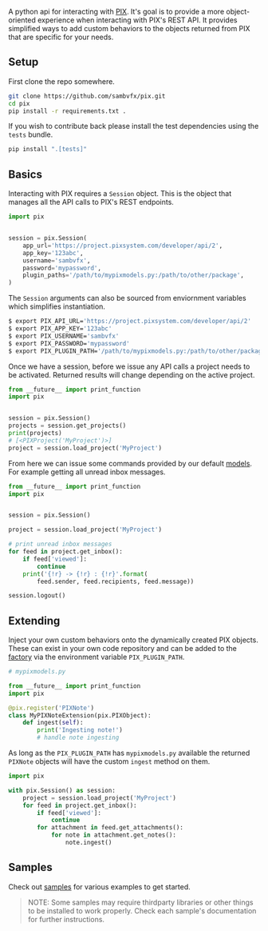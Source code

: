 A python api for interacting with [PIX](http://www.pixsystem.com/). It's goal is to provide a more object-oriented experience when interacting with PIX's REST API. It provides simplified ways to add custom behaviors to the objects returned from PIX that are specific for your needs.


Setup
-----
First clone the repo somewhere.

```bash
git clone https://github.com/sambvfx/pix.git
cd pix
pip install -r requirements.txt .
```


If you wish to contribute back please install the test dependencies using the `tests` bundle.

```bash
pip install ".[tests]"
```


Basics
------

Interacting with PIX requires a `Session` object. This is the object that manages all the API calls to PIX's REST endpoints.

```python
import pix


session = pix.Session(
    app_url='https://project.pixsystem.com/developer/api/2',
    app_key='123abc',
    username='sambvfx',
    password='mypassword',
    plugin_paths='/path/to/mypixmodels.py:/path/to/other/package',
)
```

The `Session` arguments can also be sourced from enviornment variables which simplifies instantiation.

```bash
$ export PIX_API_URL='https://project.pixsystem.com/developer/api/2'
$ export PIX_APP_KEY='123abc'
$ export PIX_USERNAME='sambvfx'
$ export PIX_PASSWORD='mypassword'
$ export PIX_PLUGIN_PATH='/path/to/mypixmodels.py:/path/to/other/package'
```

Once we have a session, before we issue any API calls a project needs to be activated. Returned results will change depending on the active project.

```python
from __future__ import print_function
import pix


session = pix.Session()
projects = session.get_projects()
print(projects)
# [<PIXProject('MyProject')>]
project = session.load_project('MyProject')
```

From here we can issue some commands provided by our default [models](https://github.com/sambvfx/pix/blob/master/pix/model.py). For example getting all unread inbox messages.

```python
from __future__ import print_function
import pix


session = pix.Session()

project = session.load_project('MyProject')

# print unread inbox messages
for feed in project.get_inbox():
    if feed['viewed']:
        continue
    print('{!r} -> {!r} : {!r}'.format(
        feed.sender, feed.recipients, feed.message))

session.logout()
```


Extending
---------

Inject your own custom behaviors onto the dynamically created PIX objects. These can exist in your own code repository and can be added to the [factory](https://github.com/sambvfx/pix/blob/master/pix/factory.py) via the environment variable `PIX_PLUGIN_PATH`.

```python
# mypixmodels.py

from __future__ import print_function
import pix

@pix.register('PIXNote')
class MyPIXNoteExtension(pix.PIXObject):
    def ingest(self):
        print('Ingesting note!')
        # handle note ingesting
```

As long as the `PIX_PLUGIN_PATH` has `mypixmodels.py` available the returned `PIXNote` objects will have the custom `ingest` method on them.

```python
import pix

with pix.Session() as session:
    project = session.load_project('MyProject')
    for feed in project.get_inbox():
        if feed['viewed']:
            continue
        for attachment in feed.get_attachments():
            for note in attachment.get_notes():
                note.ingest()
```

Samples
-------
Check out [samples](https://github.com/sambvfx/pix/tree/master/samples) for various examples to get started.

> NOTE: Some samples may require thirdparty libraries or other things to be installed to work properly. Check each sample's documentation for further instructions.
